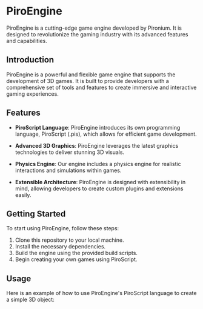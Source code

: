# PiroEngine

PiroEngine is a cutting-edge game engine developed by Pironium. It is designed to revolutionize the gaming industry with its advanced features and capabilities.

## Introduction

PiroEngine is a powerful and flexible game engine that supports the development of 3D games. It is built to provide developers with a comprehensive set of tools and features to create immersive and interactive gaming experiences.

## Features

- **PiroScript Language**: PiroEngine introduces its own programming language, PiroScript (.pis), which allows for efficient game development.

- **Advanced 3D Graphics**: PiroEngine leverages the latest graphics technologies to deliver stunning 3D visuals.

- **Physics Engine**: Our engine includes a physics engine for realistic interactions and simulations within games.

- **Extensible Architecture**: PiroEngine is designed with extensibility in mind, allowing developers to create custom plugins and extensions easily.

## Getting Started

To start using PiroEngine, follow these steps:

1. Clone this repository to your local machine.
2. Install the necessary dependencies.
3. Build the engine using the provided build scripts.
4. Begin creating your own games using PiroScript.

## Usage

Here is an example of how to use PiroEngine's PiroScript language to create a simple 3D object:

